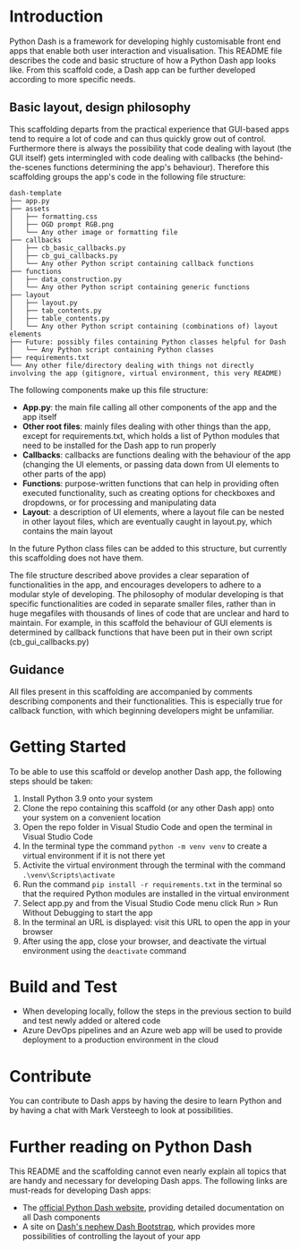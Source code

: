 # Introduction 
Python Dash is a framework for developing highly customisable front end apps that enable both user interaction and visualisation. 
This README file describes the code and basic structure of how a Python Dash app looks like. From this scaffold code, a Dash app can be further developed according to more specific needs.

## Basic layout, design philosophy
This scaffolding departs from the practical experience that GUI-based apps tend to require a lot of code and can thus quickly grow out of control.
Furthermore there is always the possibility that code dealing with layout (the GUI itself) gets intermingled with code dealing with callbacks (the behind-the-scenes functions determining the app's behaviour).
Therefore this scaffolding groups the app's code in the following file structure:

```
dash-template
├── app.py
├── assets
│   ├── formatting.css
│   ├── OGD prompt RGB.png
│   └── Any other image or formatting file
├── callbacks
│   ├── cb_basic_callbacks.py
│   ├── cb_gui_callbacks.py
│   └── Any other Python script containing callback functions
├── functions
│   ├── data_construction.py
│   └── Any other Python script containing generic functions
├── layout
│   ├── layout.py
│   ├── tab_contents.py
│   ├── table_contents.py
│   └── Any other Python script containing (combinations of) layout elements
├── Future: possibly files containing Python classes helpful for Dash
│   └── Any Python script containing Python classes
├── requirements.txt
└── Any other file/directory dealing with things not directly involving the app (gitignore, virtual environment, this very README)
```

The following components make up this file structure:
- **App.py**: the main file calling all other components of the app and the app itself
- **Other root files**: mainly files dealing with other things than the app, except for requirements.txt, which holds a list of Python modules that need to be installed for the Dash app to run properly
- **Callbacks**: callbacks are functions dealing with the behaviour of the app (changing the UI elements, or passing data down from UI elements to other parts of the app)
- **Functions**: purpose-written functions that can help in providing often executed functionality, such as creating options for checkboxes and dropdowns, or for processing and manipulating data
- **Layout**: a description of UI elements, where a layout file can be nested in other layout files, which are eventually caught in layout.py, which contains the main layout

In the future Python class files can be added to this structure, but currently this scaffolding does not have them.

The file structure described above provides a clear separation of functionalities in the app, and encourages developers to adhere to a modular style of developing. The philosophy of modular developing is that specific functionalities are coded in separate smaller files, rather than in huge megafiles with thousands of lines of code that are unclear and hard to maintain.
For example, in this scaffold the behaviour of GUI elements is determined by callback functions that have been put in their own script (cb_gui_callbacks.py)

## Guidance
All files present in this scaffolding are accompanied by comments describing components and their functionalities. This is especially true for callback function, with which beginning developers might be unfamiliar.

# Getting Started
To be able to use this scaffold or develop another Dash app, the following steps should be taken:
1. Install Python 3.9 onto your system
2. Clone the repo containing this scaffold (or any other Dash app) onto your system on a convenient location
3. Open the repo folder in Visual Studio Code and open the terminal in Visual Studio Code
4. In the terminal type the command ```python -m venv venv``` to create a virtual environment if it is not there yet
5. Activite the virtual environment through the terminal with the command ```.\venv\Scripts\activate```
6. Run the command ```pip install -r requirements.txt``` in the terminal so that the required Python modules are installed in the virtual environment
7. Select app.py and from the Visual Studio Code menu click Run > Run Without Debugging to start the app
8. In the terminal an URL is displayed: visit this URL to open the app in your browser
9. After using the app, close your browser, and deactivate the virtual environment using the ```deactivate``` command

# Build and Test
- When developing locally, follow the steps in the previous section to build and test newly added or altered code
- Azure DevOps pipelines and an Azure web app will be used to provide deployment to a production environment in the cloud

# Contribute
You can contribute to Dash apps by having the desire to learn Python and by having a chat with Mark Versteegh to look at possibilities.

# Further reading on Python Dash
This README and the scaffolding cannot even nearly explain all topics that are handy and necessary for developing Dash apps. The following links are must-reads for developing Dash apps:
- The [official Python Dash website](https://dash.plotly.com/), providing detailed documentation on all Dash components
- A site on [Dash's nephew Dash Bootstrap](https://dash-bootstrap-components.opensource.faculty.ai/), which provides more possibilities of controlling the layout of your app